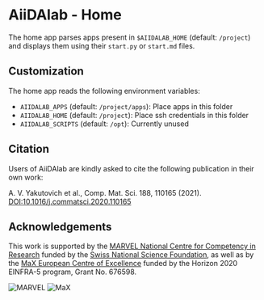 # AiiDAlab - Home

The home app parses apps present in `$AIIDALAB_HOME` (default: `/project`) and displays them
using their `start.py` or `start.md` files.

## Customization

The home app reads the following environment variables:

* `AIIDALAB_APPS` (default: `/project/apps`): Place apps in this folder
* `AIIDALAB_HOME` (default: `/project`): Place ssh credentials in this folder
* `AIIDALAB_SCRIPTS` (default: `/opt`): Currently unused

## Citation

Users of AiiDAlab are kindly asked to cite the following publication in their own work:

A. V. Yakutovich et al., Comp. Mat. Sci. 188, 110165 (2021).
[DOI:10.1016/j.commatsci.2020.110165](https://doi.org/10.1016/j.commatsci.2020.110165)

## Acknowledgements

This work is supported by the [MARVEL National Centre for Competency in Research](<http://nccr-marvel.ch>)
funded by the [Swiss National Science Foundation](<http://www.snf.ch/en>), as well as by the [MaX
European Centre of Excellence](<http://www.max-centre.eu/>) funded by the Horizon 2020 EINFRA-5 program,
Grant No. 676598.

![MARVEL](miscellaneous/logos/MARVEL.png)
![MaX](miscellaneous/logos/MaX.png)
